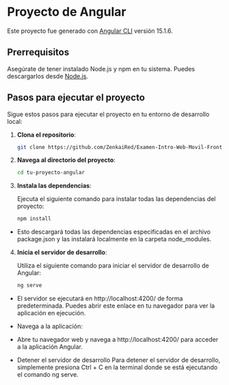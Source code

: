 # Proyecto de Angular

Este proyecto fue generado con [Angular CLI](https://github.com/angular/angular-cli) versión 15.1.6.

## Prerrequisitos

Asegúrate de tener instalado Node.js y npm en tu sistema. Puedes descargarlos desde [Node.js](https://nodejs.org/).

## Pasos para ejecutar el proyecto

Sigue estos pasos para ejecutar el proyecto en tu entorno de desarrollo local:

1. **Clona el repositorio**:

   ```bash
   git clone https://github.com/ZenkaiRed/Examen-Intro-Web-Movil-Frontend.git

2. **Navega al directorio del proyecto**:

   ```bash
   cd tu-proyecto-angular
   
3. **Instala las dependencias**:

   Ejecuta el siguiente comando para instalar todas las dependencias del proyecto:

   ```bash
   npm install

* Esto descargará todas las dependencias especificadas en el archivo package.json y las instalará localmente en la carpeta node_modules.


4. **Inicia el servidor de desarrollo**:

   Utiliza el siguiente comando para iniciar el servidor de desarrollo de Angular:

   ```bash
   ng serve
   

*   El servidor se ejecutará en http://localhost:4200/ de forma predeterminada. Puedes abrir este enlace en tu navegador para ver la aplicación en ejecución.

  * Navega a la aplicación:

 *  Abre tu navegador web y navega a http://localhost:4200/ para acceder a la aplicación Angular.

*   Detener el servidor de desarrollo
   Para detener el servidor de desarrollo, simplemente presiona Ctrl + C en la terminal donde se está ejecutando el comando ng serve.
